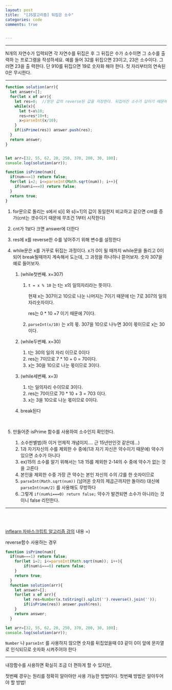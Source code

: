 ```yaml
---
layout: post
title:  "[JS알고리즘] 뒤집은 소수"
categories: code 
comments: true


---
```






---

N개의 자연수가 입력되면 각 자연수를 뒤집은 후 그 뒤집은 수가 소수이면 그 소수를 출력하 는 프로그램을 작성하세요. 예를 들어 32를 뒤집으면 23이고, 23은 소수이다. 그러면 23을 출 력한다. 단 910를 뒤집으면 19로 숫자화 해야 한다. 첫 자리부터의 연속된 0은 무시한다.


---





~~~javascript
function solution(arr){
  let answer=[];
  for(let x of arr){
    let res=0;	//받은 값의 reverse된 값을 저장한다. 뒤집어진 소수가 답이기 때문에 원본을 저장할 필요가 없다
    while(x){
      let t=x%10;
      res=res*10+t;
      x=parseInt(x/10);
    }
    if(isPrime(res)) answer.push(res);
  }
  return answer;
}


let arr=[32, 55, 62, 20, 250, 370, 200, 30, 100];
console.log(solution(arr));

function isPrime(num){
  if(num===1) return false;
  for(let i=2; i<=parseInt(Math.sqrt(num)); i++){
    if(num%i===0) return false;
  }
  return true;
}
~~~




1. for문으로 돌리는 s에서 s[i] 와 s[i+1]의 값이 동일한지 비교하고 같으면 cnt를 증가(cnt는 갯수이기 때문에 무조건 1부터 시작한다)

2. cnt가 1보다 크면 answer에 더한다

3. res에 x를 reverse한 수를 넣어주기 위해 변수를 설정한다

4. while문은 x를 거꾸로 뒤집는 과정이다. x가 0이 될 때까지 while문을 돌리고 0이되어 break될때까지 계속해서 도는데, 그 과정을 하나하나 뜯어보자. 숫자 307을 예로 들어보자.

   1. (while첫번째. x=307)

      1. `t = x % 10` 는 t는 x의 일의자리라는 뜻이다. 

         현재 x는 307이고 10으로 나눈 나머지는 7이기 때문에 t는 7로 307의 일의자리숫자이다. 

         res는 0 * 10 +7 이기 때문에 7이다.

      2. `parseInt(x/10)` 는 x의 몫. 307을 10으로 나누면 30이 몫이므로 x는 30이다.

   2. (while두번째. x=30)

      1. t는 30의 일의 자리 이므로 0이다
      2. res는 7이므로 7 * 10 + 0 = 70이다.
      3. x는 30을 10으로 나눈 몫이므로 3이다.

   3. (while세번째. x=3)

      1. t는 일의자리 수이므로 3이다.
      2. res는 70이므로 70 * 10 + 3 = 703 이다.
      3. x는 3을 10으로 나눈 몫이므로 0이다.

   4. break된다

      <br>

5. 만들어준 isPrime 함수를 사용하여 소수인지 확인한다. 

   1. 소수판별법(하 이거 언제적 개념이지.... 근 15년만인것 같은데...) 
   2. 1과 자기자신의 수를 제외한 수 중에(1과 자기 자신은 약수이기 때문에) 약수가 있으면 소수가 아니다
   3. ex)15의 소수를 알기 위해서는 1과 15를 제외한 2-14의 수 중에 약수가 없는 것을 고른다
   4. 본인을 제외한 수중 가장 큰 약수는 본인 자신의 수의 /2를 한 숫자이므로
   5. `parseInt(Math.sqrt(num))` (넘어온 숫자의 제곱근까지만 돌아라) 대신에 `parseInt(num/2)` 를 사용해도 무방하다
   6. 그렇게 `if(num%i===0) return false;` 약수가 발견되면 소수가 아니라는 것이니 false 리턴한다.

   





---




<br>

<br>

[inflearn 자바스크립트 알고리즘 강의](https://www.inflearn.com/course/%EC%9E%90%EB%B0%94%EC%8A%A4%ED%81%AC%EB%A6%BD%ED%8A%B8-%EC%95%8C%EA%B3%A0%EB%A6%AC%EC%A6%98-%EB%AC%B8%EC%A0%9C%ED%92%80%EC%9D%B4/dashboard) 내용 =)

reverse함수 사용하는 경우

~~~javascript
function isPrime(num){
  if(num===1) return false;
    for(let i=2; i<=parseInt(Math.sqrt(num)); i++){
    	if(num%i===0) return false;
    }
    return true;
  }
  function solution(arr){
    let answer=[];
    for(let x of arr){
    	let res=Number(x.toString().split('').reverse().join(''));
    	if(isPrime(res)) answer.push(res);
    }
    return answer;
  }

let arr=[32, 55, 62, 20, 250, 370, 200, 30, 100];
console.log(solution(arr));
~~~



`Number` 나 `parseInt` 를 사용하지 않으면 숫자를 뒤집었을때 03 같이 0이 앞에 문자열로 인식되므로 숫자화 시켜주어야 한다

---

내장함수를 사용하면 확실히 조금 더 편하게 할 수 있지만, 

첫번째 경우는 원리를 정확히 알아야만 사용 가능한 방법이다. 첫번쨰 방법은 알아두어야 할 방법!
